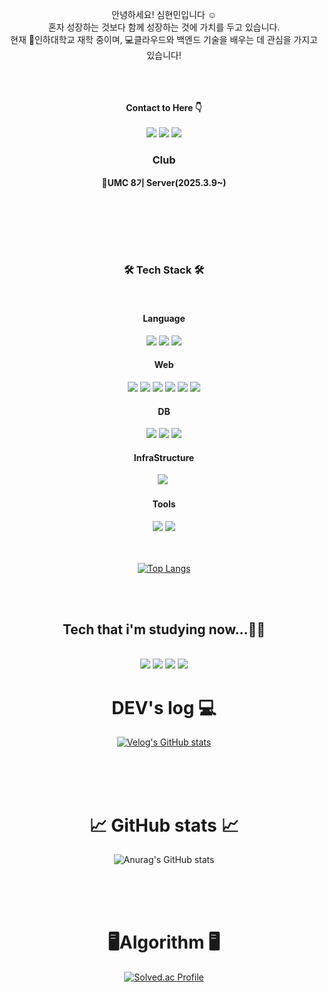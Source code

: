 <div width = "50%" align="center">
  
  안녕하세요! 심현민입니다 ☺️<br>
  혼자 성장하는 것보다 함께 성장하는 것에 가치를 두고 있습니다.<br>
  현재 🏫인하대학교 재학 중이며, 💻클라우드와 백엔드 기술을 배우는 데 관심을 가지고 있습니다!
  <br>
  <br>
  <br>
  <br>

  **Contact to Here 👇**
  <br>
  <br>
  <img src="https://img.shields.io/badge/Gmail-D14836?style=for-the-badge&logo=gmail&logoColor=white&link=mailto:shm66371945@gmail.com"/></a>
  <a href="https://www.instagram.com/hyunmin1125"><img src="https://img.shields.io/badge/Instagram-%23E4405F.svg?style=for-the-badge&logo=Instagram&logoColor=white&link=https://www.instagram.com/hyunmin1125"/></a>
  <a href="https://velog.io/@simhyunmin"><img src="http://img.shields.io/badge/-Velog-20c997?style=for-the-badge&link=https://velog.io/@simhyunmin"/></a>
  <br>
  <h3>Club</h3>  
  <p><strong>🍃UMC 8기 Server(2025.3.9~)</strong></p>
  <br>

</div>

<br><br><br>
<h3 align="center">🛠️ Tech Stack 🛠️</h3><br>
<div align="center">
  <h4>Language</h4>
    <img src="https://img.shields.io/badge/java-007396?style=flat-square&logo=java&logoColor=white"/>                 
    <img src="https://img.shields.io/badge/python-3776AB?style=flat-square&logo=python&logoColor=white"/>
    <img src="https://img.shields.io/badge/c++-00599C?style=flat-square&logo=c%2B%2B&logoColor=white">
  <br>
  <h4>Web</h4>
  <img src="https://img.shields.io/badge/html5-E34F26?style=flat-square&logo=html5&logoColor=white"/>
  <img src="https://img.shields.io/badge/css-1572B6?style=flat-square&logo=css3&logoColor=white"/>  
  <img src="https://img.shields.io/badge/JavaScript-F7DF1E?style=flat-square&logo=JavaScript&logoColor=white">
  <img src="https://img.shields.io/badge/Thymeleaf-005F0F?style=flat-square&logo=Thymeleaf&logoColor=white">
  <img src="https://img.shields.io/badge/spring-6DB33F?style=flat-square&logo=spring&logoColor=white"/>           
  <img src="https://img.shields.io/badge/SpringBoot-6DB33F?style=flat-square&logo=SpringBoot&logoColor=white"/>
  <br>
  <h4>DB</h4>
  <img src="https://img.shields.io/badge/mysql-4479A1?style=flat-square&logo=mysql&logoColor=white"/>
  <img src="https://img.shields.io/badge/postgresql-4169E1?style=flat-square&logo=postgresql&logoColor=white"/>
  <img src="https://img.shields.io/badge/H2-4169E3?style=flat-square&logo=H2&logoColor=white"/>
  <h4>InfraStructure</h4>
  <img src="https://img.shields.io/badge/AWS-232F3E?style=flat-square&logo=amazonaws&logoColor=white"/></a>&nbsp    
  <h4>Tools</h4>
  <img src="https://img.shields.io/badge/github-181717?style=flat-square&logo=github&logoColor=white">     
  <img src="https://img.shields.io/badge/git-F05032?style=flat-square&logo=git&logoColor=white">
  
  <br>
  <br>
  <br>
  
  <div align="center">
    
  [![Top Langs](https://github-readme-stats.vercel.app/api/top-langs/?username=simhyunmin&layout=donut-vertical)](https://github.com/simhyunmin/github-readme-stats)
  
  </div>
</div>
<br>
<br>

<h2 align="center"><strong>Tech that i'm studying now...✍🏻</strong></h2><br>

<div align="center">
  <img src="https://img.shields.io/badge/spring-6DB33F?style=for-the-badge&logo=spring&logoColor=white">
  <img src="https://img.shields.io/badge/springboot-6DB33F?style=for-the-badge&logo=springboot&logoColor=white">
  <img src="https://img.shields.io/badge/git-F05032?style=for-the-badge&logo=git&logoColor=white">
   <img src="https://img.shields.io/badge/java-007396?style=for-the-badge&logo=java&logoColor=white">
</div>




<h1 align="center"> DEV's log 💻 </h1>

<div align="center">
  
  [![Velog's GitHub stats](https://velog-readme-stats.vercel.app/api?name=simhyunmin&color=)](https://velog.io/@simhyunmin)

</div>

<br><br><br>
<h1 align="center">📈 GitHub stats 📈</h1>
<div align="center">
  
  ![Anurag's GitHub stats](https://github-readme-stats.vercel.app/api?username=simhyunmin&show_icons=true&theme=dracula)
    
</div>
<br><br><br>

<h1 align="center">🖥Algorithm 🖥️</h1>
<div align="center">
  
   [![Solved.ac Profile](http://mazassumnida.wtf/api/v2/generate_badge?boj=jpsim1234)](https://solved.ac/jpsim1234/)
   
</div>
